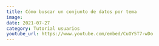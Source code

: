 ```yaml
---
title: Cómo buscar un conjunto de datos por tema
image: 
date: 2021-07-27
category: Tutorial usuarios
youtube_url: https://www.youtube.com/embed/CuOY5T7-wDo
---
```




